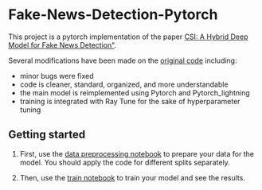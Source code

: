 #  Fake-News-Detection-Pytorch

This project is a pytorch implementation of the paper [CSI: A Hybrid Deep Model for Fake News Detection"](https://dl.acm.org/citation.cfm?id=3132877).

Several modifications have been made on the [original code](https://github.com/sungyongs/CSI-Code) including:

- minor bugs were fixed
- code is cleaner, standard, organized, and more understandable
- the main model is reimplemented using Pytorch and Pytorch_lightning
- training is integrated with Ray Tune for the sake of hyperparameter tuning
    
    
## Getting started
1. First, use the [data preprocessing notebook](data%20preprocessing.ipynb) to prepare your data for the model. You should apply the code for different splits separately.

2. Then, use the [train notebook](train.ipynb) to train your model and see the results.

